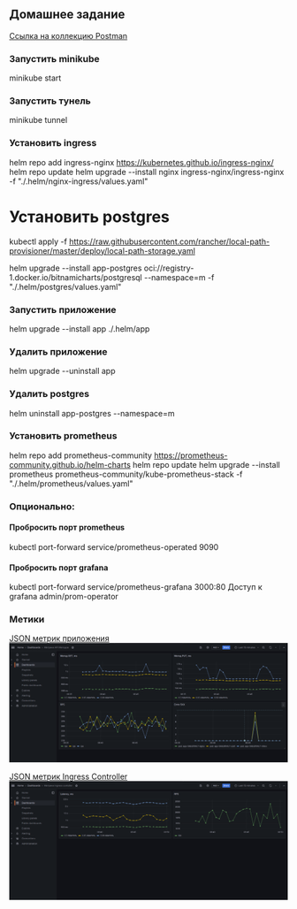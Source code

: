 ## Домашнее задание

[Ссылка на коллекцию Postman](https://api.postman.com/collections/25030056-95baae54-f656-4982-9b04-74b4f8ebb3f6?access_key=PMAT-01HR7T1X626SYX2ED4BTFV4E4F)

### Запустить minikube
minikube start

### Запустить тунель
minikube tunnel

### Установить ingress
helm repo add ingress-nginx https://kubernetes.github.io/ingress-nginx/
helm repo update
helm upgrade --install nginx ingress-nginx/ingress-nginx -f "./.helm/nginx-ingress/values.yaml"

# Установить postgres
kubectl apply -f https://raw.githubusercontent.com/rancher/local-path-provisioner/master/deploy/local-path-storage.yaml

helm upgrade --install app-postgres oci://registry-1.docker.io/bitnamicharts/postgresql --namespace=m -f  "./.helm/postgres/values.yaml"

### Запустить приложение
helm upgrade --install app ./.helm/app

### Удалить приложение
helm upgrade --uninstall app

### Удалить postgres
helm uninstall app-postgres --namespace=m

### Установить prometheus
helm repo add prometheus-community https://prometheus-community.github.io/helm-charts
helm repo update
helm upgrade --install prometheus prometheus-community/kube-prometheus-stack -f "./.helm/prometheus/values.yaml"

### Опционально:
#### Пробросить порт prometheus
kubectl port-forward service/prometheus-operated 9090
#### Пробросить порт grafana
kubectl port-forward service/prometheus-grafana 3000:80
Доступ к grafana admin/prom-operator

### Метики
[JSON метрик приложения](grafana/app-dashboard.json)
![screen](screenshot/grafana-dashboard-app.png)

[JSON метрик Ingress Controller](grafana/ingress-dashboard.json)
![screen](screenshot/grafana-dashboard-ingress.png)